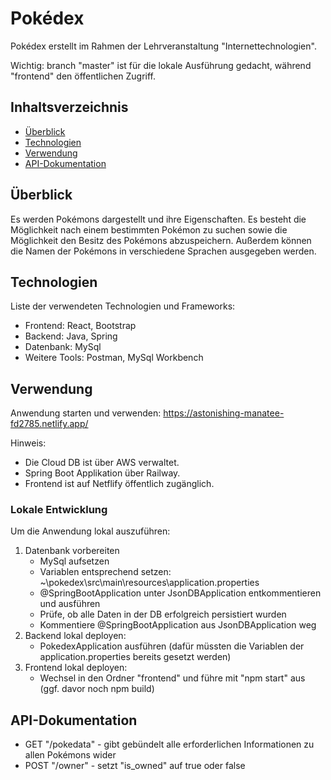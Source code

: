 # Pokédex
Pokédex erstellt im Rahmen der Lehrveranstaltung "Internettechnologien".

Wichtig: branch "master" ist für die lokale Ausführung gedacht, während "frontend" den öffentlichen Zugriff.

## Inhaltsverzeichnis

- [Überblick](#überblick)
- [Technologien](#technologien)
- [Verwendung](#verwendung)
- [API-Dokumentation](#api-dokumentation)

## Überblick

Es werden Pokémons dargestellt und ihre Eigenschaften. Es besteht die Möglichkeit nach einem bestimmten Pokémon zu suchen sowie die Möglichkeit den Besitz des Pokémons abzuspeichern. Außerdem können die Namen der Pokémons in verschiedene Sprachen ausgegeben werden.

## Technologien

Liste der verwendeten Technologien und Frameworks:
- Frontend: React, Bootstrap
- Backend: Java, Spring
- Datenbank: MySql
- Weitere Tools: Postman, MySql Workbench

## Verwendung

Anwendung starten und verwenden:
https://astonishing-manatee-fd2785.netlify.app/

Hinweis:
- Die Cloud DB ist über AWS verwaltet.
- Spring Boot Applikation über Railway.
- Frontend ist auf Netflify öffentlich zugänglich.

### Lokale Entwicklung

Um die Anwendung lokal auszuführen:
1. Datenbank vorbereiten
   - MySql aufsetzen
   - Variablen entsprechend setzen: ~\pokedex\src\main\resources\application.properties
   - @SpringBootApplication unter JsonDBApplication entkommentieren und ausführen
   - Prüfe, ob alle Daten in der DB erfolgreich persistiert wurden
   - Kommentiere @SpringBootApplication aus JsonDBApplication weg
2. Backend lokal deployen:
   - PokedexApplication ausführen (dafür müssten die Variablen der application.properties bereits gesetzt werden)
3. Frontend lokal deployen:
   - Wechsel in den Ordner "frontend" und führe mit "npm start" aus (ggf. davor noch npm build)

## API-Dokumentation

- GET "/pokedata" - gibt gebündelt alle erforderlichen Informationen zu allen Pokémons wider
- POST "/owner" - setzt "is_owned" auf true oder false
